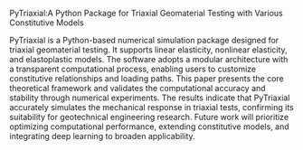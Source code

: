 PyTriaxial:A Python Package for Triaxial Geomaterial Testing with Various Constitutive Models

PyTriaxial is a Python-based numerical simulation package designed for triaxial geomaterial testing. It supports linear elasticity, nonlinear elasticity, and elastoplastic models. The software adopts a modular architecture with a transparent computational process, enabling users to customize constitutive relationships and loading paths. This paper presents the core theoretical framework and validates the computational accuracy and stability through numerical experiments. The results indicate that PyTriaxial accurately simulates the mechanical response in triaxial tests, confirming its suitability for geotechnical engineering research. Future work will prioritize optimizing computational performance, extending constitutive models, and integrating deep learning to broaden applicability.
